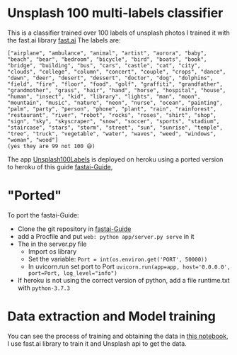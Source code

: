 # Unsplash 100 multi-labels classifier
This is a classifier trained over 100 labels of unsplash photos
I trained it with the fast.ai library [fast.ai](https://github.com/fastai/fastai)
The labels are:
```
["airplane", "ambulance", "animal", "artist", "aurora", "baby", "beach", "bear", "bedroom", "bicycle", "bird", "boats", "book", "bridge", "building", "bus", "cars", "castle", "cat", "city", "clouds", "college", "column", "concert", "couple", "crops", "dance", "dawn", "deer", "desert", "dessert", "doctor", "dog", "dolphins", "field", "fire", "floor", "food", "golf", "graffiti", "grandfather", "grandmother", "grass", "hair", "hand", "horse", "hospital", "house", "human", "insect", "kid", "library", "lights", "man", "moon", "mountain", "music", "nature", "neon", "nurse", "ocean", "painting", "palm", "party", "person", "phone", "plant", "rain", "rainforest", "restaurant", "river", "robot", "rocks", "roses", "shirt", "shop", "sign", "sky", "skyscraper", "snow", "soccer", "sports", "stadium", "staircase", "stars", "storm", "street", "sun", "sunrise", "temple", "tree", "truck", "vegetable", "water", "waves", "weed", "windows", "woman", "wood"]
(yes they are 99 not 100 😅)
```
The app [Unsplash100Labels](https://unsplash100labels.herokuapp.com/) is deployed on heroku using a ported version to heroku
of this guide [fastai-Guide](https://course.fast.ai/deployment_render.html),
# "Ported" 
To port the fastai-Guide:
* Clone the git repository in [fastai-Guide](https://course.fast.ai/deployment_render.html)
* add a Procfile and put ```web: python app/server.py serve``` in it
* The in the server.py file 
  * Import os library
  * Set the variable: ```Port = int(os.environ.get('PORT', 50000))```
  * In uvicorn.run set port to Port ```uvicorn.run(app=app, host='0.0.0.0', port=Port, log_level="info")```
* If heroku is not using the correct version of python, add a file runtime.txt with ```python-3.7.3```

# Data extraction and Model training
You can see the process of training and obtaining the data in [this notebook](https://colab.research.google.com/drive/1GP_9go6NqARmDQ7hAYeydKnKpxfhlZ_O),
I use fast.ai library to train it and Unsplash api to get the data.

